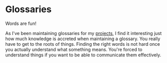 # Glossaries

Words are fun!

As I've been maintaining glossaries for my [projects](projects.md), I find it interesting just how much knowledge is accreted when maintaining a glossary.
You really have to get to the roots of things. Finding the right words is not hard once you actually understand what something means. You're forced to understand things if you want to be able to communicate them effectively.
